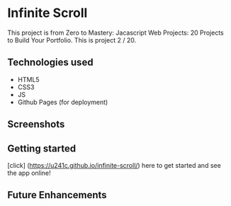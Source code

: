# Infinite Scroll

This project is from Zero to Mastery: Jacascript Web Projects: 20 Projects to Build Your Portfolio. This is project 2 / 20.

## Technologies used

- HTML5
- CSS3
- JS
- Github Pages (for deployment)

## Screenshots

## Getting started
[click] (https://u241c.github.io/infinite-scroll/) here to get started and see the app online!

## Future Enhancements

